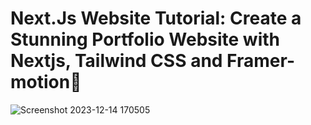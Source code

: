 # Next.Js Website Tutorial: Create a Stunning Portfolio Website with Nextjs, Tailwind CSS and Framer-motion🌟

![Screenshot 2023-12-14 170505](https://github.com/TruongTanNghia/Build-My-Profile-NextJs/assets/92427686/7391213c-44e1-406a-bf6e-50683c0b12e1)
